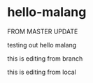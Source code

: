 # hello-malang
FROM MASTER UPDATE

testing out hello malang

this is editing from branch

this is editing from local
